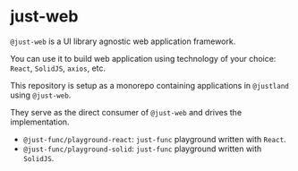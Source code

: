 # just-web

`@just-web` is a UI library agnostic web application framework.

You can use it to build web application using technology of your choice: `React`, `SolidJS`, `axios`, etc.

This repository is setup as a monorepo containing applications in `@justland` using `@just-web`.

They serve as the direct consumer of `@just-web` and drives the implementation.

- `@just-func/playground-react`: `just-func` playground written with `React`.
- `@just-func/playground-solid`: `just-func` playground written with `SolidJS`.
